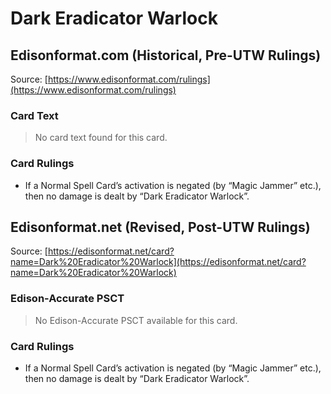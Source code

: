 # Dark Eradicator Warlock

## Edisonformat.com (Historical, Pre-UTW Rulings)

Source: [https://www.edisonformat.com/rulings](https://www.edisonformat.com/rulings)

### Card Text

> No card text found for this card.

### Card Rulings

*   If a Normal Spell Card’s activation is negated (by “Magic Jammer” etc.), then no damage is dealt by “Dark Eradicator Warlock”.

## Edisonformat.net (Revised, Post-UTW Rulings)

Source: [https://edisonformat.net/card?name=Dark%20Eradicator%20Warlock](https://edisonformat.net/card?name=Dark%20Eradicator%20Warlock)

### Edison-Accurate PSCT

> No Edison-Accurate PSCT available for this card.

### Card Rulings

*   If a Normal Spell Card’s activation is negated (by “Magic Jammer” etc.), then no damage is dealt by “Dark Eradicator Warlock”.
            